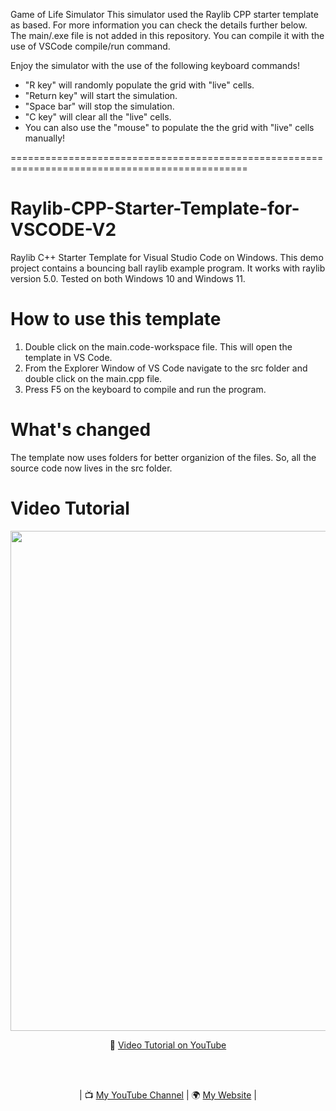 Game of Life Simulator
This simulator used the Raylib CPP starter template as based. For more information you can check the details further below.
The main/.exe file is not added in this repository. You can compile it with the use of VSCode compile/run command.

Enjoy the simulator with the use of the following keyboard commands!
 - "R key" will randomly populate the grid with "live" cells.
 - "Return key" will start the simulation.
 - "Space bar" will stop the simulation.
 - "C key" will clear all the "live" cells.
 - You can also use the "mouse" to populate the the grid with "live" cells manually!

===============================================================================================
# Raylib-CPP-Starter-Template-for-VSCODE-V2
Raylib C++ Starter Template for Visual Studio Code on Windows.
This demo project contains a bouncing ball raylib example program.
It works with raylib version 5.0. Tested on both Windows 10 and Windows 11.

# How to use this template
1. Double click on the main.code-workspace file. This will open the template in VS Code.
2. From the Explorer Window of VS Code navigate to the src folder and double click on the main.cpp file.
3. Press F5 on the keyboard to compile and run the program.

# What's changed
The template now uses folders for better organizion of the files. So, all the source code now lives in the src folder.

# Video Tutorial

<p align="center">
  <img src="preview.jpg" alt="" width="800">
</p>

<p align="center">
🎥 <a href="https://www.youtube.com/watch?v=PaAcVk5jUd8">Video Tutorial on YouTube</a>
</p>

<br>
<br>
<p align="center">
| 📺 <a href="https://www.youtube.com/channel/UC3ivOTE5EgpmF2DHLBmWIWg">My YouTube Channel</a>
| 🌍 <a href="http://www.educ8s.tv">My Website</a> | <br>
</p>
